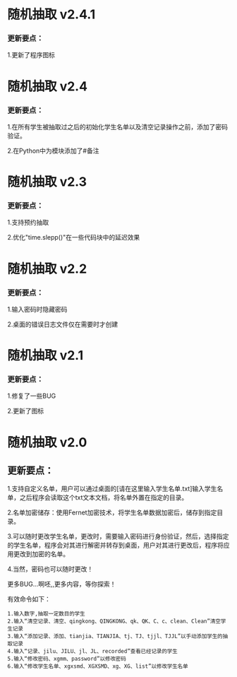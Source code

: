 # 随机抽取 v2.4.1
### 更新要点：

1.更新了程序图标

# 随机抽取 v2.4
### 更新要点：

1.在所有学生被抽取过之后的初始化学生名单以及清空记录操作之前，添加了密码验证。

2.在Python中为模块添加了#备注

# 随机抽取 v2.3
### 更新要点：

1.支持预约抽取

2.优化"time.slepp()"在一些代码块中的延迟效果

# 随机抽取 v2.2

### 更新要点：

1.输入密码时隐藏密码

2.桌面的错误日志文件仅在需要时才创建

# 随机抽取 v2.1
### 更新要点：
1.修复了一些BUG

2.更新了图标

# 随机抽取 v2.0
## 更新要点：

1.支持自定义名单，用户可以通过桌面的[请在这里输入学生名单.txt]输入学生名单，之后程序会读取这个txt文本文档，将名单外置在指定的目录。 

2.名单加密储存：使用Fernet加密技术，将学生名单数据加密后，储存到指定目录。 

3.可以随时更改学生名单，更改时，需要输入密码进行身份验证，然后，选择指定的学生名单，程序会对其进行解密并转存到桌面，用户对其进行更改后，程序将应用更改到加密的名单。 

4.当然，密码也可以随时更改！ 

更多BUG...啊呸,,更多内容，等你探索！


有效命令如下：
```
1.输入数字,抽取一定数目的学生
2.输入“清空记录、清空、qingkong、QINGKONG、qk、QK、C、c、clean、Clean”清空学生记录
3.输入“添加记录、添加、tianjia、TIANJIA、tj、TJ、tjjl、TJJL”以手动添加学生的抽取记录
4.输入“记录、jilu、JILU、jl、JL、recorded”查看已经记录的学生
5.输入“修改密码、xgmm、password”以修改密码
6.输入“修改学生名单、xgxsmd、XGXSMD、xg、XG、list”以修改学生名单
```
